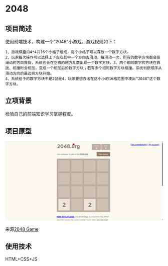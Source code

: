 # 2048
项目简述
----

使用前端技术，构建一个“2048”小游戏，游戏规则如下：

```text-plain
1、游戏棋盘由4*4共16个小格子组成，每个小格子可以存放一个数字方块。
2、玩家每次操作可以选择上下左右其中一个方向去滑动，每滑动一次，所有的数字方块都会往滑动的方向靠拢，系统也会在空白的地方乱数出现一个数字方块，3、两个相同数字的方块在靠拢、相撞时会相加，变成一个相加后的数字方块；若有多个相同数字方块相撞，系统判断顺序从滑动方向的最边侧方块开始。
4、系统给予的数字方块不是2就是4，玩家要想办法在这小小的16格范围中凑出“2048”这个数字方块。
```

立项背景
----

检验自己的前端知识学习掌握程度。

项目原型
----

![](2048/image.png)

来源[2048 Game](https://www.2048.org/)

使用技术
----

HTML+CSS+JS